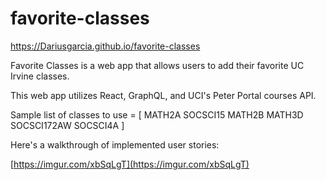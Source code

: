 # favorite-classes

https://Dariusgarcia.github.io/favorite-classes

Favorite Classes is a web app that allows users to add their favorite UC Irvine classes. 

This web app utilizes React, GraphQL, and UCI's Peter Portal courses API. 

Sample list of classes to use = [ MATH2A SOCSCI15 MATH2B MATH3D SOCSCI172AW SOCSCI4A ]


Here's a walkthrough of implemented user stories:

[https://imgur.com/xbSqLgT](https://imgur.com/xbSqLgT)
